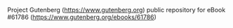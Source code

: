 Project Gutenberg (https://www.gutenberg.org) public repository for
eBook #61786 (https://www.gutenberg.org/ebooks/61786)
